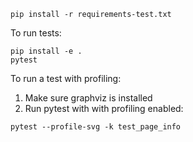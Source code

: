 ```
pip install -r requirements-test.txt
```

To run tests:
```
pip install -e .
pytest
```

To run a test with profiling:

1. Make sure graphviz is installed
2. Run pytest with with profiling enabled:
  ```
  pytest --profile-svg -k test_page_info
  ```
